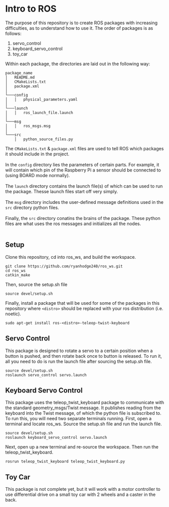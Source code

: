 # Intro to ROS
The purpose of this repository is to create ROS packages with increasing difficulties, as to understand how to use it. The order of packages is as follows:  
  
  1. servo_control
  2. keyboard_servo_control
  3. toy_car

Within each package, the directories are laid out in the following way:  
```
package_name
│   README.md
│   CMakeLists.txt
│   package.xml
│
└───config
│   │   physical_parameters.yaml
│
└───launch
│   │   ros_launch_file.launch
│
└───msg
│   │   ros_msgs.msg
│
└───src
    │   python_source_files.py
```

The `CMakeLists.txt` & `package.xml` files are used to tell ROS which packages it should include in the project.<br><br>
In the `config` directory lies the parameters of certain parts. For example, it will contain which pin of the Raspberry Pi a sensor should be connected to (using BOARD mode normally).<br><br>
The `launch` directory contains the launch file(s) of which can be used to run the package. Thesse launch files start off very simply.<br><br>
The `msg` directory includes the user-defined message definitions used in the `src` directory python files.<br><br>
Finally, the `src` directory conatins the brains of the package. These python files are what uses the ros messages and initializes all the nodes. <br><br>

## Setup
Clone this repository, cd into ros_ws, and build the workspace.
```Shell
git clone https://github.com/ryanhodge240/ros_ws.git
cd ros_ws
catkin_make
```
Then, source the setup.sh file
```Shell
source devel/setup.sh
```
Finally, install a package that will be used for some of the packages in this repository where `<distro>` should be replaced with your ros distribution (i.e. noetic). 
```Shell
sudo apt-get install ros-<distro>-teleop-twist-keyboard
```

## Servo Control
This package is designed to rotate a servo to a certain position when a button is pushed, and then rotate back once to button is released. To run it, all you need to do is run the launch file after sourcing the setup.sh file. 
```Shell
source devel/setup.sh
roslaunch servo_control servo.launch
```

## Keyboard Servo Control
This package uses the teleop_twist_keyboard package to communicate with the standard geometry_msgs/Twist message. It publishes reading from the keyboard into the Twist message, of which the python file is subscribed to. To run this, you will need two separate terminals running. First, open a terminal and locate ros_ws. Source the setup.sh file and run the launch file. 
```Shell
source devel/setup.sh
roslaunch keyboard_servo_control servo.launch
```

Next, open up a new terminal and re-source the workspace. Then run the teleop_twist_keyboard.
```Shell
rosrun teleop_twist_keyboard teleop_twist_keyboard.py
```

## Toy Car
This package is not complete yet, but it will work with a motor controller to use differential drive on a small toy car with 2 wheels and a caster in the back. 